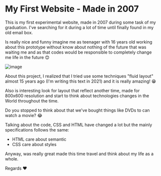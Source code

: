 # My First Website - Made in 2007

This is my first experimental website, made in 2007 during some task of my graduation. I've searching for it during a lot of time until finally found in my old email box.

Is really nice and funny imagine me as teenager with 16 years old working about this prototype without know about nothing of the future that was waiting me and as that codes would be responsible to completely change me life in the future 😊

![image](https://user-images.githubusercontent.com/3603793/114787052-82f7f000-9d55-11eb-856f-cb7a7d5ce3a2.png)

About this project, I realized that I tried use some techniques "fluid layout" almost 15 years ago (I'm writing this text in 2021) and it is really amazing! 😁

Also is interesting look for layout that reflect another time, made for 800x600 resolution and start to think about technologies changes in the World throughout the time.

Do you stopped to think about that we've bought things like DVDs to can watch a movie? 😂

Talking about the code, CSS and HTML have changed a lot but the mainly specifications follows the same:

- HTML care about semantic
- CSS care about styles

Anyway, was really great made this time travel and think about my life as a whole.

Regards ❤️
